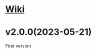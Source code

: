 
# [Wiki](https://github.com/htangsmart/FitCloudPro-SDK-Android/wiki)

# v2.0.0(2023-05-21)
First version
